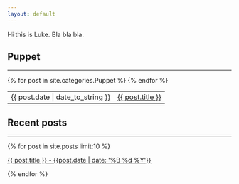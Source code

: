 ```yaml
---
layout: default
---
```


Hi this is Luke. Bla bla bla.

## Puppet
<hr />

<table>
{% for post in site.categories.Puppet %}
<tr>
<td><span>{{ post.date | date_to_string }}</span></td>
<td><a href="{{ post.url }}">{{ post.title }}</a></td>
</tr>
{% endfor %}
</table>

## Recent posts
<hr />

{% for post in site.posts limit:10 %}
 <p><a href="{{ post.url }}">{{ post.title }} - {{post.date | date: '%B %d %Y'}}</a></p>
{% endfor %}
